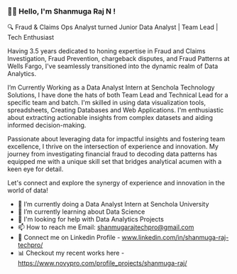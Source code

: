### 🙋‍♂️ Hello, I'm Shanmuga Raj N ! 

🔍 Fraud & Claims Ops Analyst turned Junior Data Analyst | Team Lead | Tech Enthusiast

Having  3.5 years dedicated to honing expertise in Fraud and Claims Investigation, Fraud Prevention, chargeback disputes, and Fraud Patterns at Wells Fargo, I've seamlessly transitioned into the dynamic realm of Data Analytics.

I’m Currently Working as a Data Analyst Intern at Senchola Technology Solutions, I have done the hats of both Team Lead and Technical Lead for a specific team and batch. I'm skilled in using data visualization tools, spreadsheets, Creating Databases and Web Applications. I'm enthusiastic about extracting actionable insights from complex datasets and aiding informed decision-making.

Passionate about leveraging data for impactful insights and fostering team excellence, I thrive on the intersection of experience and innovation. My journey from investigating financial fraud to decoding data patterns has equipped me with a unique skill set that bridges analytical acumen with a keen eye for detail.

Let's connect and explore the synergy of experience and innovation in the world of data!

- 👀 I’m currently doing a Data Analyst Intern at Senchola University
- 🌱 I’m currently learning about Data Science
- 📢 I'm looking for help with Data Analytics Projects
- 📫 How to reach me Email: shanmugarajtechpro@gmail.com
- 👦 Connect me on Linkedin Profile - www.linkedin.com/in/shanmuga-raj-techpro/
- 📊 Checkout my recent works here -  https://www.novypro.com/profile_projects/shanmuga-raj/
